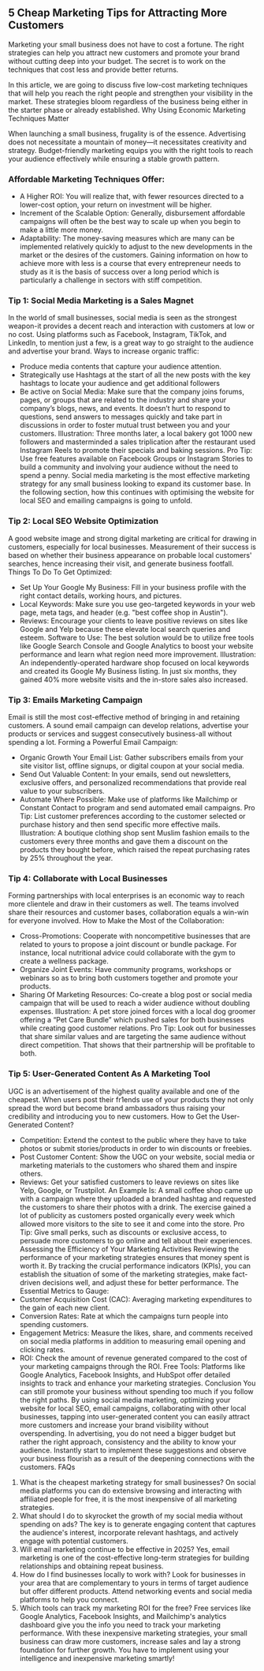 ## 5 Cheap Marketing Tips for Attracting More Customers

Marketing your small business does not have to cost a fortune. The right strategies can help you attract new customers and promote your brand without cutting deep into your budget. The secret is to work on the techniques that cost less and provide better returns.

In this article, we are going to discuss five low-cost marketing techniques that will help you reach the right people and strengthen your visibility in the market. These strategies bloom regardless of the business being either in the starter phase or already established.
Why Using Economic Marketing Techniques Matter

When launching a small business, frugality is of the essence. Advertising does not necessitate a mountain of money—it necessitates creativity and strategy. Budget-friendly marketing equips you with the right tools to reach your audience effectively while ensuring a stable growth pattern.

### Affordable Marketing Techniques Offer:

- A Higher ROI: You will realize that, with fewer resources directed to a lower-cost option, your return on investment will be higher.
- Increment of the Scalable Option: Generally, disbursement affordable campaigns will often be the best way to scale up when you begin to make a little more money.
- Adaptability: The money-saving measures which are many can be implemented relatively quickly to adjust to the new developments in the market or the desires of the customers.
  Gaining information on how to achieve more with less is a course that every entrepreneur needs to study as it is the basis of success over a long period which is particularly a challenge in sectors with stiff competition.

### Tip 1: Social Media Marketing is a Sales Magnet

In the world of small businesses, social media is seen as the strongest weapon-it provides a decent reach and interaction with customers at low or no cost. Using platforms such as Facebook, Instagram, TikTok, and LinkedIn, to mention just a few, is a great way to go straight to the audience and advertise your brand.
Ways to increase organic traffic:

- Produce media contents that capture your audience attention.
- Strategically use Hashtags at the start of all the new posts with the key hashtags to locate your audience and get additional followers
- Be active on Social Media: Make sure that the company joins forums, pages, or groups that are related to the industry and share your company’s blogs, news, and events. It doesn’t hurt to respond to questions, send answers to messages quickly and take part in discussions in order to foster mutual trust between you and your customers.
  Illustration: Three months later, a local bakery got 1000 new followers and masterminded a sales triplication after the restaurant used Instagram Reels to promote their specials and baking sessions.
  Pro Tip: Use free features available on Facebook Groups or Instagram Stories to build a community and involving your audience without the need to spend a penny.
  Social media marketing is the most effective marketing strategy for any small business looking to expand its customer base. In the following section, how this continues with optimising the website for local SEO and emailing campaigns is going to unfold.

### Tip 2: Local SEO Website Optimization

A good website image and strong digital marketing are critical for drawing in customers, especially for local businesses. Measurement of their success is based on whether their business appearance on probable local customers' searches, hence increasing their visit, and generate business footfall.
Things To Do To Get Optimized:

- Set Up Your Google My Business: Fill in your business profile with the right contact details, working hours, and pictures.
- Local Keywords: Make sure you use geo-targeted keywords in your web page, meta tags, and header (e.g. "best coffee shop in Austin").
- Reviews: Encourage your clients to leave positive reviews on sites like Google and Yelp because these elevate local search queries and esteem.
  Software to Use: The best solution would be to utilize free tools like Google Search Console and Google Analytics to boost your website performance and learn what region need more improvement.
  Illustration: An independently-operated hardware shop focused on local keywords and created its Google My Business listing. In just six months, they gained 40% more website visits and the in-store sales also increased.

### Tip 3: Emails Marketing Campaign

Email is still the most cost-effective method of bringing in and retaining customers. A sound email campaign can develop relations, advertise your products or services and suggest consecutively business-all without spending a lot.
Forming a Powerful Email Campaign:

- Organic Growth Your Email List: Gather subscribers emails from your site visitor list, offline signups, or digital coupon at your social media.
- Send Out Valuable Content: In your emails, send out newsletters, exclusive offers, and personalized recommendations that provide real value to your subscribers.
- Automate Where Possible: Make use of platforms like Mailchimp or Constant Contact to program and send automated email campaigns.
  Pro Tip: List customer preferences according to the customer selected or purchase history and then send specific more effective mails.
  Illustration: A boutique clothing shop sent Muslim fashion emails to the customers every three months and gave them a discount on the products they bought before, which raised the repeat purchasing rates by 25% throughout the year.

### Tip 4: Collaborate with Local Businesses

Forming partnerships with local enterprises is an economic way to reach more clientele and draw in their customers as well. The teams involved share their resources and customer bases, collaboration equals a win-win for everyone involved.
How to Make the Most of the Collaboration:

- Cross-Promotions: Cooperate with noncompetitive businesses that are related to yours to propose a joint discount or bundle package. For instance, local nutritional advice could collaborate with the gym to create a wellness package.
- Organize Joint Events: Have community programs, workshops or webinars so as to bring both customers together and promote your products.
- Sharing Of Marketing Resources: Co-create a blog post or social media campaign that will be used to reach a wider audience without doubling expenses.
  Illustration: A pet store joined forces with a local dog groomer offering a “Pet Care Bundle” which pushed sales for both businesses while creating good customer relations.
  Pro Tip: Look out for businesses that share similar values and are targeting the same audience without direct competition. That shows that their partnership will be profitable to both.

### Tip 5: User-Generated Content As A Marketing Tool

UGC is an advertisement of the highest quality available and one of the cheapest. When users post their fr1ends use of your products they not only spread the word but become brand ambassadors thus raising your credibility and introducing you to new customers.
How to Get the User-Generated Content?

- Competition: Extend the contest to the public where they have to take photos or submit stories/products in order to win discounts or freebies.
- Post Customer Content: Show the UGC on your website, social media or marketing materials to the customers who shared them and inspire others.
- Reviews: Get your satisfied customers to leave reviews on sites like Yelp, Google, or Trustpilot.
  An Example Is: A small coffee shop came up with a campaign where they uploaded a branded hashtag and requested the customers to share their photos with a drink. The exercise gained a lot of publicity as customers posted organically every week which allowed more visitors to the site to see it and come into the store.
  Pro Tip: Give small perks, such as discounts or exclusive access, to persuade more customers to go online and tell about their experiences.
  Assessing the Efficiency of Your Marketing Activities
  Reviewing the performance of your marketing strategies ensures that money spent is worth it. By tracking the crucial performance indicators (KPIs), you can establish the situation of some of the marketing strategies, make fact-driven decisions well, and adjust these for better performance.
  The Essential Metrics to Gauge:
- Customer Acquisition Cost (CAC): Averaging marketing expenditures to the gain of each new client.
- Conversion Rates: Rate at which the campaigns turn people into spending customers.
- Engagement Metrics: Measure the likes, share, and comments received on social media platforms in addition to measuring email opening and clicking rates.
- ROI: Check the amount of revenue generated compared to the cost of your marketing campaigns through the ROI.
  Free Tools: Platforms like Google Analytics, Facebook Insights, and HubSpot offer detailed insights to track and enhance your marketing strategies.
  Conclusion
  You can still promote your business without spending too much if you follow the right paths. By using social media marketing, optimizing your website for local SEO, email campaigns, collaborating with other local businesses, tapping into user-generated content you can easily attract more customers and increase your brand visibility without overspending.
  In advertising, you do not need a bigger budget but rather the right approach, consistency and the ability to know your audience. Instantly start to implement these suggestions and observe your business flourish as a result of the deepening connections with the customers.
  FAQs

1. What is the cheapest marketing strategy for small businesses?
   On social media platforms you can do extensive browsing and interacting with affiliated people for free, it is the most inexpensive of all marketing strategies.
2. What should I do to skyrocket the growth of my social media without spending on ads?
   The key is to generate engaging content that captures the audience's interest, incorporate relevant hashtags, and actively engage with potential customers.
3. Will email marketing continue to be effective in 2025?
   Yes, email marketing is one of the cost-effective long-term strategies for building relationships and obtaining repeat business.
4. How do I find businesses locally to work with?
   Look for businesses in your area that are complementary to yours in terms of target audience but offer different products. Attend networking events and social media platforms to help you connect.
5. Which tools can track my marketing ROI for the free?
   Free services like Google Analytics, Facebook Insights, and Mailchimp's analytics dashboard give you the info you need to track your marketing performance.
   With these inexpensive marketing strategies, your small business can draw more customers, increase sales and lay a strong foundation for further growth. You have to implement using your intelligence and inexpensive marketing smartly!

